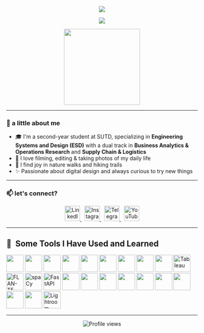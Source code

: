 <!-- 🌌 Animated Capsule Header -->
<p align="center">
  <img src="https://capsule-render.vercel.app/api?type=waving&color=0f0c29,302b63,24243e&height=100&section=header&text=Hi,%20I'm%20Esther!&fontSize=28&animation=fadeIn" />
</p>

<!-- 🧃 Animated Typing Message -->
<p align="center">
  <img src="https://readme-typing-svg.herokuapp.com?font=Fira+Code&pause=1000&color=F58DAF&center=true&width=435&lines=This+page+is+in+progress..." />
</p>

<!-- 🎞️ GIF -->
<p align="center">
  <img src="https://media0.giphy.com/media/v1.Y2lkPTc5MGI3NjExOGI3OTNnbGM5MDBhNWQyOXd1ankxYnk4bGs0M3dpMnoyM2tsb25wMSZlcD12MV9pbnRlcm5hbF9naWZfYnlfaWQmY3Q9Zw/sxtxMmbHzBYru/giphy.gif" height="200"/>
</p>

---

### 🍃 a little about me

- 🎓 I'm a second-year student at SUTD, specializing in **Engineering Systems and Design (ESD)** with a dual track in **Business Analytics & Operations Research** and **Supply Chain & Logistics**
- 📸 I love filming, editing & taking photos of my daily life
- 🥾 I find joy in nature walks and hiking trails
- ✨ Passionate about digital design and always curious to try new things

---

### 📫 let's connect?

<p align="center">
  <a href="https://www.linkedin.com/in/aureliaesther/">
    <img height="40" src="https://cdn.jsdelivr.net/gh/devicons/devicon/icons/linkedin/linkedin-original.svg" alt="LinkedIn" />
  </a>
  &nbsp;
  <a href="https://instagram.com/_aesther">
    <img height="40" src="https://cdn-icons-png.flaticon.com/512/174/174855.png" alt="Instagram" />
  </a>
  &nbsp;
  <a href="https://t.me/aurrtherr">
    <img height="40" src="https://cdn-icons-png.flaticon.com/512/2111/2111646.png" alt="Telegram" />
  </a>
  &nbsp;
  <a href="https://youtube.com/@aurrtherr">
    <img height="40" src="https://cdn-icons-png.flaticon.com/512/1384/1384060.png" alt="YouTube" />
  </a>
</p>

---
<h2> 🚀 &nbsp;Some Tools I Have Used and Learned</h2>

<p align="left">
  <img src="https://cdn.jsdelivr.net/gh/devicons/devicon/icons/python/python-original.svg" width="45" />
  <img src="https://cdn.jsdelivr.net/gh/devicons/devicon/icons/r/r-original.svg" width="45" />
  <img src="https://cdn.jsdelivr.net/gh/devicons/devicon/icons/mysql/mysql-original.svg" width="45" />
  <img src="https://cdn.jsdelivr.net/gh/devicons/devicon/icons/julia/julia-original.svg" width="45" />
  <img src="https://cdn.jsdelivr.net/gh/devicons/devicon/icons/googlecloud/googlecloud-original.svg" width="45" />
  <img src="https://cdn.jsdelivr.net/gh/devicons/devicon/icons/jupyter/jupyter-original.svg" width="45" />

  <img src="https://cdn.jsdelivr.net/gh/devicons/devicon/icons/numpy/numpy-original.svg" width="45" />
  <img src="https://cdn.jsdelivr.net/gh/devicons/devicon/icons/pandas/pandas-original.svg" width="45" />
  <img src="https://cdn.jsdelivr.net/gh/devicons/devicon/icons/matplotlib/matplotlib-original.svg" width="45" />
  <img src="https://cdn.worldvectorlogo.com/logos/tableau-software.svg" alt="Tableau" width="45" />

  <img src="https://static.datalearner.com/assets/foundation_models/images/Flan-T5.png" alt="FLAN-T5" width="45" />
  <img src="https://upload.wikimedia.org/wikipedia/commons/8/88/Spacy_logo.svg" alt="spaCy" width="45" />

  <img src="https://cdnlogo.com/logos/f/85/fastapi.svg" alt="FastAPI" width="45" />
  <img src="https://cdn.jsdelivr.net/gh/devicons/devicon/icons/docker/docker-original.svg" width="45" />
  <img src="https://cdn.jsdelivr.net/gh/devicons/devicon/icons/kubernetes/kubernetes-plain.svg" width="45" />

  <img src="https://cdn.jsdelivr.net/gh/devicons/devicon/icons/html5/html5-original.svg" width="45" />
  <img src="https://cdn.jsdelivr.net/gh/devicons/devicon/icons/css3/css3-original.svg" width="45" />
  <img src="https://cdn.jsdelivr.net/gh/devicons/devicon/icons/figma/figma-original.svg" width="45" />

  <img src="https://cdn.jsdelivr.net/gh/devicons/devicon/icons/photoshop/photoshop-plain.svg" width="45" />
  <img src="https://cdn.jsdelivr.net/gh/devicons/devicon/icons/illustrator/illustrator-plain.svg" width="45" />
  <img src="https://cdn.jsdelivr.net/gh/devicons/devicon/icons/aftereffects/aftereffects-plain.svg" width="45" />
  <img src="https://cdn.jsdelivr.net/gh/devicons/devicon/icons/premierepro/premierepro-plain.svg" width="45" />
  <img src="https://upload.wikimedia.org/wikipedia/commons/5/5f/Adobe_Photoshop_Lightroom_CC_logo.svg" alt="Lightroom" width="45" />
</p>


---

<p align="center">
  <img src="https://komarev.com/ghpvc/?username=aureliaesther&color=lightpink" alt="Profile views" />
</p>
